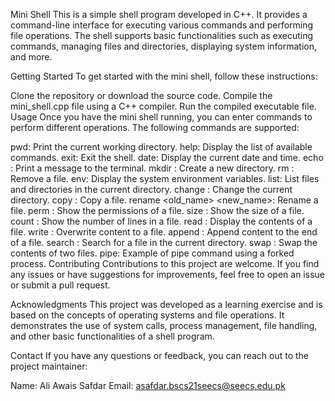 Mini Shell
This is a simple shell program developed in C++. It provides a command-line interface for executing various commands and performing file operations. The shell supports basic functionalities such as executing commands, managing files and directories, displaying system information, and more.

Getting Started
To get started with the mini shell, follow these instructions:

Clone the repository or download the source code.
Compile the mini_shell.cpp file using a C++ compiler.
Run the compiled executable file.
Usage
Once you have the mini shell running, you can enter commands to perform different operations. The following commands are supported:

pwd: Print the current working directory.
help: Display the list of available commands.
exit: Exit the shell.
date: Display the current date and time.
echo <message>: Print a message to the terminal.
mkdir <directory>: Create a new directory.
rm <file>: Remove a file.
env: Display the system environment variables.
list: List files and directories in the current directory.
change <directory>: Change the current directory.
copy <source> <destination>: Copy a file.
rename <old_name> <new_name>: Rename a file.
perm <file>: Show the permissions of a file.
size <file>: Show the size of a file.
count <file>: Show the number of lines in a file.
read <file>: Display the contents of a file.
write <file> <content>: Overwrite content to a file.
append <file> <content>: Append content to the end of a file.
search <file>: Search for a file in the current directory.
swap <file1> <file2>: Swap the contents of two files.
pipe: Example of pipe command using a forked process.
Contributing
Contributions to this project are welcome. If you find any issues or have suggestions for improvements, feel free to open an issue or submit a pull request.

Acknowledgments
This project was developed as a learning exercise and is based on the concepts of operating systems and file operations. It demonstrates the use of system calls, process management, file handling, and other basic functionalities of a shell program.

Contact
If you have any questions or feedback, you can reach out to the project maintainer:

Name: Ali Awais Safdar
Email: asafdar.bscs21seecs@seecs.edu.pk
